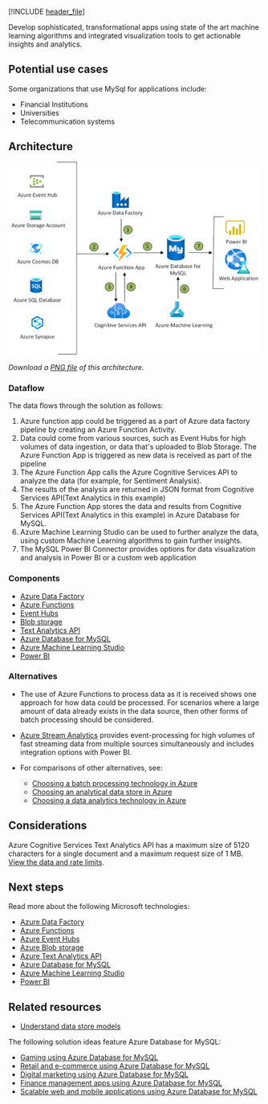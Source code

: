 [!INCLUDE [header_file](../../../includes/sol-idea-header.md)]

Develop sophisticated, transformational apps using state of the art machine learning algorithms and integrated visualization tools to get actionable insights and analytics.

## Potential use cases

Some organizations that use MySql for applications include:

- Financial Institutions
- Universities
- Telecommunication systems

## Architecture

![Architecture diagram](../media/intelligent-apps-using-azure-database-for-mysql.png)

*Download a [PNG file](../media/intelligent-apps-using-azure-database-for-mysql.png) of this architecture.*

### Dataflow

The data flows through the solution as follows:

1. Azure function app could be triggered as a part of Azure data factory pipeline by creating an Azure Function Activity.
1. Data could come from various sources, such as Event Hubs for high volumes of data ingestion, or data that's uploaded to Blob Storage. The Azure Function App is triggered as new data is received as part of the pipeline
1. The Azure Function App calls the Azure Cognitive Services API to analyze the data (for example, for Sentiment Analysis).
1. The results of the analysis are returned in JSON format from Cognitive Services API(Text Analytics in this example)
1. The Azure Function App stores the data and results from Cognitive Services API(Text Analytics in this example) in Azure Database for MySQL.
1. Azure Machine Learning Studio can be used to further analyze the data, using custom Machine Learning algorithms to gain further insights.
1. The MySQL Power BI Connector provides options for data visualization and analysis in Power BI or a custom web application

### Components

- [Azure Data Factory](/azure/data-factory/control-flow-azure-function-activity)
- [Azure Functions](/azure/azure-functions/functions-overview)
- [Event Hubs](/azure/event-hubs)
- [Blob storage](/azure/storage/blobs/storage-blobs-introduction)
- [Text Analytics API](/azure/cognitive-services/text-analytics)
- [Azure Database for MySQL](/azure/mysql)
- [Azure Machine Learning Studio](/azure/machine-learning)
- [Power BI](/power-bi/fundamentals/power-bi-overview)

### Alternatives

- The use of Azure Functions to process data as it is received shows one approach for how data could be processed. For scenarios where a large amount of data already exists in the data source, then other forms of batch processing should be considered.
- [Azure Stream Analytics](/azure/stream-analytics/stream-analytics-introduction) provides event-processing for high volumes of fast streaming data from multiple sources simultaneously and includes integration options with Power BI.
- For comparisons of other alternatives, see:

  - [Choosing a batch processing technology in Azure](../../data-guide/technology-choices/batch-processing.md)
  - [Choosing an analytical data store in Azure](../../data-guide/technology-choices/analytical-data-stores.md)
  - [Choosing a data analytics technology in Azure](../../data-guide/technology-choices/analysis-visualizations-reporting.md)

## Considerations

Azure Cognitive Services Text Analytics API has a maximum size of 5120 characters for a single document and a maximum request size of 1 MB. [View the data and rate limits](/azure/cognitive-services/text-analytics/concepts/data-limits).

## Next steps

Read more about the following Microsoft technologies:

- [Azure Data Factory](/azure/data-factory/control-flow-azure-function-activity)
- [Azure Functions](/azure/azure-functions/functions-overview)
- [Azure Event Hubs](/azure/event-hubs)
- [Azure Blob storage](/azure/storage/blobs/storage-blobs-introduction)
- [Azure Text Analytics API](/azure/cognitive-services/text-analytics)
- [Azure Database for MySQL](/azure/mysql)
- [Azure Machine Learning Studio](/azure/machine-learning)
- [Power BI](/power-bi/fundamentals/power-bi-overview)

## Related resources

- [Understand data store models](../../guide/technology-choices/data-store-overview.md)

The following solution ideas feature Azure Database for MySQL:

- [Gaming using Azure Database for MySQL](./gaming-using-azure-database-for-mysql.yml)
- [Retail and e-commerce using Azure Database for MySQL](./retail-and-ecommerce-using-azure-database-for-mysql.yml)
- [Digital marketing using Azure Database for MySQL](./digital-marketing-using-azure-database-for-mysql.yml)
- [Finance management apps using Azure Database for MySQL](./finance-management-apps-using-azure-database-for-mysql.yml)
- [Scalable web and mobile applications using Azure Database for MySQL](./scalable-web-and-mobile-applications-using-azure-database-for-mysql.yml)
